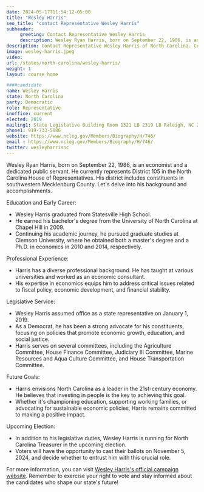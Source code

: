 ```yaml
---
date: 2024-05-17T11:54:12-05:00
title: "Wesley Harris"
seo_title: "contact Representative Wesley Harris"
subheader:
     greeting: Contact Representative Wesley Harris
     description: Wesley Ryan Harris, born on September 22, 1986, is an economist and a dedicated public servant. He currently represents District 105 in the North Carolina House of Representatives. His district includes constituents in southwestern Mecklenburg County.
description: Contact Representative Wesley Harris of North Carolina. Contact information for Wesley Harris includes email address, phone number, and mailing address.
image: wesley-harris.jpeg
video:
url: /states/north-carolina/wesley-harris/
weight: 1
layout: course_home

####candidate
name: Wesley Harris
state: North Carolina
party: Democratic
role: Representative
inoffice: current
elected: 2019
mailing1: State Legislative Building Room 1321 LB 2319 LB Raleigh, NC 27601-1096
phone1: 919-733-5886
website: https://www.ncleg.gov/Members/Biography/H/746/
email : https://www.ncleg.gov/Members/Biography/H/746/
twitter: wesleyharrisnc
---
```

Wesley Ryan Harris, born on September 22, 1986, is an economist and a dedicated public servant. He currently represents District 105 in the North Carolina House of Representatives. His district includes constituents in southwestern Mecklenburg County. Let's delve into his background and accomplishments.

Education and Early Career:
- Wesley Harris graduated from Statesville High School.
- He earned his bachelor's degree from the University of North Carolina at Chapel Hill in 2009.
- Continuing his academic journey, he pursued graduate studies at Clemson University, where he obtained both a master's degree and a Ph.D. in economics in 2010 and 2014, respectively.

Professional Experience:
- Harris has a diverse professional background. He has taught at various universities and worked as an economic consultant.
- His expertise in economics equips him to address critical issues related to fiscal policy, economic development, and financial stability.

Legislative Service:
- Wesley Harris assumed office as a state representative on January 1, 2019.
- As a Democrat, he has been a strong advocate for his constituents, focusing on policies that promote economic growth, education, and social justice.
- Harris serves on several committees, including the Agriculture Committee, House Finance Committee, Judiciary III Committee, Marine Resources and Aqua Culture Committee, and House Transportation Committee.

Future Goals:
- Harris envisions North Carolina as a leader in the 21st-century economy. He believes that investing in people is the key to achieving this goal.
- Whether it's championing education, supporting working families, or advocating for sustainable economic policies, Harris remains committed to making a positive impact.

Upcoming Election:
- In addition to his legislative duties, Wesley Harris is running for North Carolina Treasurer in the upcoming election.
- Voters will have the opportunity to cast their ballots on November 5, 2024, and decide whether to entrust him with this crucial role.

For more information, you can visit [Wesley Harris's official campaign website](https://harrisfornc.com/about). Remember to exercise your right to vote and stay informed about the candidates who shape our state's future!
